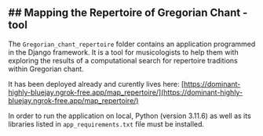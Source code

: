 ## ## Mapping the Repertoire of Gregorian Chant - tool

The `Gregorian_chant_repertoire` folder contains an application programmed in the Django framework. It is a tool for musicologists to help them with exploring the results of a computational search for repertoire traditions within Gregorian chant.

It has been deployed already and curently lives here: [https://dominant-highly-bluejay.ngrok-free.app/map_repertoire/](https://dominant-highly-bluejay.ngrok-free.app/map_repertoire/)  

In order to run the application on local, Python (version 3.11.6) as well as its libraries listed in `app_requirements.txt` file must be installed.